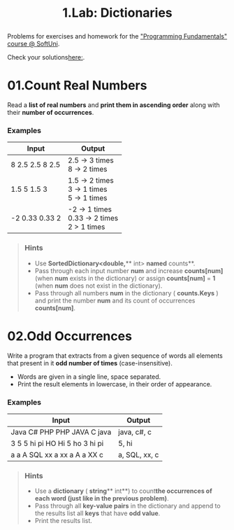 # <p align="center"> 1.Lab: Dictionaries </p>

Problems for exercises and homework for the [&quot;Programming Fundamentals&quot; course @ SoftUni](https://softuni.bg/courses/programming-fundamentals).

Check your solutions[here:](https://judge.softuni.bg/Contests/429/Dictionaries-Lab).

# 01.Count Real Numbers

Read a **list of real numbers** and **print them in ascending order** along with their **number of occurrences**.

### Examples

| **Input** | **Output** |
| --- | --- |
| 8 2.5 2.5 8 2.5 | 2.5 -&gt; 3 times<br/>8 -&gt; 2 times |
|1.5 5 1.5 3 | 1.5 -&gt; 2 times<br/>3 -&gt; 1 times<br/>5 -&gt; 1 times |
|-2 0.33 0.33 2 | -2 -&gt; 1 times<br/>0.33 -&gt; 2 times<br/>2 &gt; 1 times |

>### Hints
>
>- Use **SortedDictionary&lt;double,**** int&gt; **named** counts**.
>- Pass through each input number **num** and increase **counts[num]** (when **num** exists in the dictionary) or assign **counts[num]** = **1** (when **num** does not exist in the dictionary).
>- Pass through all numbers **num** in the dictionary ( **counts.Keys** ) and print the number **num** and its count of occurrences **counts[num]**.

# 02.Odd Occurrences

Write a program that extracts from a given sequence of words all elements that present in it **odd number of times** (case-insensitive).

- Words are given in a single line, space separated.
- Print the result elements in lowercase, in their order of appearance.

### Examples

| **Input** | **Output** |
| --- | --- |
| Java C# PHP PHP JAVA C java | java, c#, c |
| 3 5 5 hi pi HO Hi 5 ho 3 hi pi | 5, hi |
| a a A SQL xx a xx a A a XX c | a, SQL, xx, c |

>### Hints
>
>- Use a **dictionary** ( **string**** int**) to count**the occurrences of each word (just like in the previous problem)**.
>- Pass through all **key-value pairs** in the dictionary and append to the results list all **keys** that have **odd value**.
>- Print the results list.